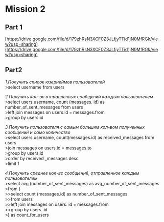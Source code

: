 # Mission 2

## Part 1
[https://drive.google.com/file/d/179zhRsN3XCF0Z3JLfjyTTid1jN0MfRGk/view?usp=sharing](https://drive.google.com/file/d/179zhRsN3XCF0Z3JLfjyTTid1jN0MfRGk/view?usp=sharing)

## Part2

*1.Получить список юзернеймов пользователей*    
    >select username from users   

*2.Получить кол-во отправленных сообщений каждым пользователем*     
    >select users.username, count (messages. id) as number_of_sent_messages from users   
    >left join messages on users.id = messages.from   
    >group by users.id   

*3.Получить пользователя с самым большим кол-вом полученных сообщений и само количество*    
    >select users.username, count(messages.id) as received_messages from users   
    >join messages on users.id = messages.to   
    >group by users.id   
    >order by received _messages desc   
    >limit 1   

*4.Получить среднее кол-во сообщений, отправленное каждым пользователем*    
    >select avg (number_of_sent_messages) as avg_number_of_sent_messages   
    >from (   
          >>select count (messages.id) as number_of_sent_messages    
          >>from users    
          >>left join messages on users. id = messages.from    
          >>group by users. id     
    >) as count_for_users    
